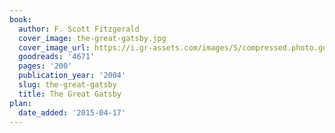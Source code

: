 ```yaml
---
book:
  author: F. Scott Fitzgerald
  cover_image: the-great-gatsby.jpg
  cover_image_url: https://i.gr-assets.com/images/S/compressed.photo.goodreads.com/books/1490528560l/4671._SX98_.jpg
  goodreads: '4671'
  pages: '200'
  publication_year: '2004'
  slug: the-great-gatsby
  title: The Great Gatsby
plan:
  date_added: '2015-04-17'
---
```

